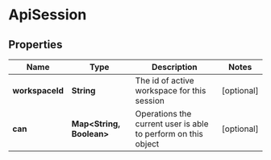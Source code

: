 
# ApiSession

## Properties
Name | Type | Description | Notes
------------ | ------------- | ------------- | -------------
**workspaceId** | **String** | The id of active workspace for this session |  [optional]
**can** | **Map&lt;String, Boolean&gt;** | Operations the current user is able to perform on this object |  [optional]



